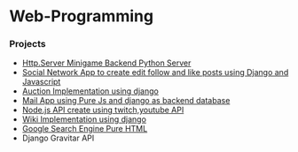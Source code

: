 # Web-Programming

### Projects
- <a href= https://github.com/iamshirdi/Web-Programming/tree/master/http_server>Http.Server Minigame Backend Python Server</a>
- <a href= https://youtu.be/bvaaDaLQaok>Social Network App to create edit follow and like posts using Django and Javascript</a>
- <a href= https://youtu.be/BzhRPmVW7qw>Auction Implementation using django</a>
- <a href= https://youtu.be/USCg6FCGSeI>Mail App using Pure Js and django as backend database</a>
- <a href= https://github.com/iamshirdi/Web-Programming/tree/master/node.js> Node.js API create using twitch,youtube API </a>
- <a href= https://youtu.be/vJRpiMn5jdgs> Wiki Implementation using django </a>
- <a href= https://youtu.be/hpy22xtigZs>Google Search Engine  Pure HTML </a>
- Django Gravitar API 

